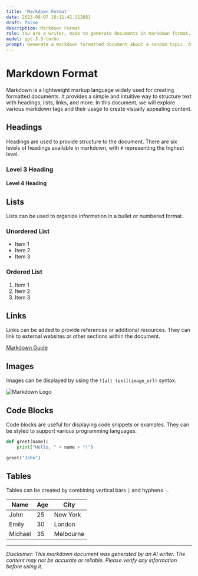 ```yaml
---
title: 'Markdown Format'
date: 2023-08-07 19:11:42.512881
draft: false
description: Markdown Format
role: You are a writer, made to generate documents in markdown format. It is very important that all of the documents you generate are in valid markdown format.
model: gpt-3.5-turbo
prompt: Generate a markdown formatted document about a random topic. At the bottom, include a disclaimer explaining that the document was generated by you. The first line of the document should be the title. Make sure that the entire document is in proper markdown format, using a mix of various tags to make the document visually appealing.
---
```


# Markdown Format

Markdown is a lightweight markup language widely used for creating formatted documents. It provides a simple and intuitive way to structure text with headings, lists, links, and more. In this document, we will explore various markdown tags and their usage to create visually appealing content.

## Headings

Headings are used to provide structure to the document. There are six levels of headings available in markdown, with `#` representing the highest level.

### Level 3 Heading

#### Level 4 Heading

## Lists

Lists can be used to organize information in a bullet or numbered format.

### Unordered List

- Item 1
- Item 2
- Item 3

### Ordered List

1. Item 1
2. Item 2
3. Item 3

## Links

Links can be added to provide references or additional resources. They can link to external websites or other sections within the document.

[Markdown Guide](https://www.markdownguide.org/)

## Images

Images can be displayed by using the `![alt text](image_url)` syntax.

![Markdown Logo](https://d33wubrfki0l68.cloudfront.net/34cb54e0baa623b19f38e43effb3d0a2680ea1da/59b18/assets/images/markdown-mark-black.pn)

## Code Blocks

Code blocks are useful for displaying code snippets or examples. They can be styled to support various programming languages.

```python
def greet(name):
    print("Hello, " + name + "!")

greet("John")
```

## Tables

Tables can be created by combining vertical bars `|` and hyphens `-`.

| Name     | Age | City      |
|----------|-----|-----------|
| John     | 25  | New York  |
| Emily    | 30  | London    |
| Michael  | 35  | Melbourne |

---

*Disclaimer: This markdown document was generated by an AI writer. The content may not be accurate or reliable. Please verify any information before using it.*

